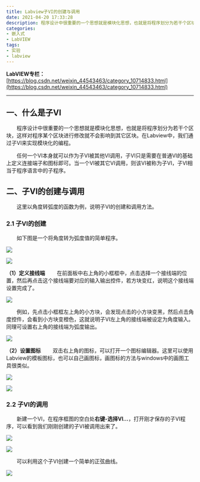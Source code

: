 ```yaml
---
title: Labview子VI的创建与调用
date: 2021-04-20 17:33:28
description: 程序设计中很重要的一个思想就是模块化思想，也就是将程序划分为若干个区块，这样对程序某个区块进行修改就不会影响到其它区块。在Labview中，我们通过子VI来实现模块化的编程。
categories:
- 嵌入式
- LabVIEW
tags:
- 实验
- labview
---
```


**LabVIEW专栏：**[https://blog.csdn.net/weixin_44543463/category_10714833.html](https://blog.csdn.net/weixin_44543463/category_10714833.html)

---
## 一、什么是子VI
&emsp;&emsp;程序设计中很重要的一个思想就是模块化思想，也就是将程序划分为若干个区块，这样对程序某个区块进行修改就不会影响到其它区块。在Labview中，我们通过子VI来实现模块化的编程。

&emsp;&emsp;任何一个VI本身就可以作为子VI被其他VI调用，子VI只是需要在普通VI的基础上定义连接端子和图标即可。当一个VI被其它VI调用，则该VI被称为子VI，子VI相当于程序语言中的子程序。

## 二、子VI的创建与调用
&emsp;&emsp;这里以角度转弧度的函数为例，说明子VI的创建和调用方法。
### 2.1 子VI的创建
&emsp;&emsp;如下图是一个将角度转为弧度值的简单程序。

![](https://gitee.com/huffiema/pictures/raw/master/image/202112231751031-labview-subvi-1.png)



![](https://gitee.com/huffiema/pictures/raw/master/image/202112231751951-labview-subvi-2.png)



**（1）定义接线端**
&emsp;&emsp;在前面板中右上角的小框框中，点击选择一个接线端的位置，然后再点击这个接线端要对应的输入输出控件，若方块变红，说明这个接线端设置完成了。

![](https://gitee.com/huffiema/pictures/raw/master/image/202112231752167-labview-subvi-3.png)

&emsp;&emsp;例如，先点击小框框左上角的小方块，会发现点击的小方块变黑，然后点击角度控件，会看到小方块变橙色，这就说明子VI左上角的接线端被设定为角度输入。同理可设置右上角的接线端为弧度输出。

![](https://gitee.com/huffiema/pictures/raw/master/image/202112231752811-labview-subvi-4.png)



**（2）设置图标**
&emsp;&emsp;双击右上角的图标，可以打开一个图标编辑器。这里可以使用Labview的模板图标，也可以自己画图标，画图标的方法与windows中的画图工具很类似。

![](https://gitee.com/huffiema/pictures/raw/master/image/202112231752559-labview-subvi-5.png)



![](https://gitee.com/huffiema/pictures/raw/master/image/202112231753259-labview-subvi-6.png)



### 2.2 子VI的调用
&emsp;&emsp;新建一个VI，在程序框图的空白处**右键-选择VI...**，打开刚才保存的子VI程序，可以看到我们刚刚创建的子VI被调用出来了。

![](https://gitee.com/huffiema/pictures/raw/master/image/202112231753319-labview-subvi-7.png)



![](https://gitee.com/huffiema/pictures/raw/master/image/202112231753218-labview-subvi-8.png)



&emsp;&emsp;可以利用这个子VI创建一个简单的正弦曲线。

![](https://gitee.com/huffiema/pictures/raw/master/image/202112231754560-labview-subvi-9.png)

